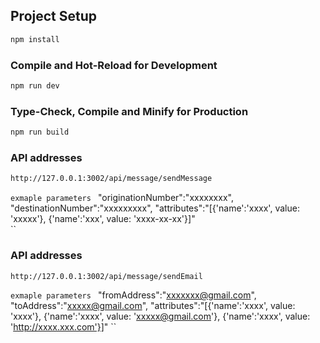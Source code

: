 
## Project Setup

```sh
npm install
```

### Compile and Hot-Reload for Development

```sh
npm run dev
```

### Type-Check, Compile and Minify for Production

```sh
npm run build
```

### API addresses
```sh
http://127.0.0.1:3002/api/message/sendMessage
```
``exmaple parameters
``
    "originationNumber":"xxxxxxxx",
    "destinationNumber":"xxxxxxxxx",
    "attributes":"[{'name':'xxxx', value: 'xxxxx'}, {'name':'xxx', value: 'xxxx-xx-xx'}]"  
``

### API addresses
```sh
http://127.0.0.1:3002/api/message/sendEmail
```
``exmaple parameters
``
   "fromAddress":"xxxxxxx@gmail.com",
    "toAddress":"xxxxx@gmail.com",
    "attributes":"[{'name':'xxxx', value: 'xxxx'}, {'name':'xxxx', value: 'xxxxx@gmail.com'}, {'name':'xxxx', value: 'http://xxxx.xxx.com'}]"
``